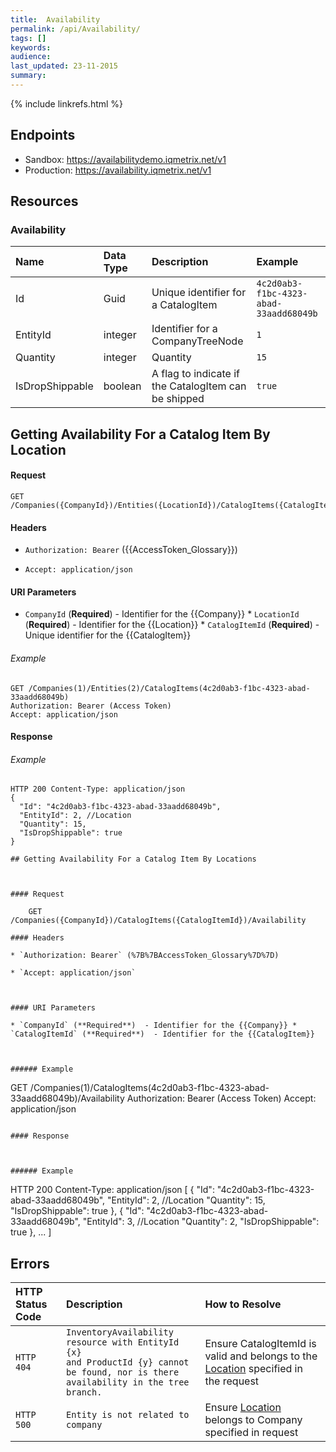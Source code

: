 ```yaml
---
title:  Availability
permalink: /api/Availability/
tags: []
keywords: 
audience: 
last_updated: 23-11-2015
summary: 
---
```

{% include linkrefs.html %}



## Endpoints

* Sandbox: https://availabilitydemo.iqmetrix.net/v1
* Production: https://availability.iqmetrix.net/v1

## Resources

### Availability

| Name | Data Type | Description | Example |
|:-----|:----------|:------------|:--------|
| Id | Guid | Unique identifier for a CatalogItem | `4c2d0ab3-f1bc-4323-abad-33aadd68049b` |
| EntityId | integer | Identifier for a CompanyTreeNode | `1` |
| Quantity | integer | Quantity | `15` |
| IsDropShippable | boolean | A flag to indicate if the CatalogItem can be shipped | `true` |




## Getting Availability For a Catalog Item By Location



#### Request

    GET /Companies({CompanyId})/Entities({LocationId})/CatalogItems({CatalogItemId})

#### Headers

* `Authorization: Bearer` ({{AccessToken_Glossary}})

* `Accept: application/json`



#### URI Parameters

* `CompanyId` (**Required**)  - Identifier for the {{Company}} * `LocationId` (**Required**)  - Identifier for the {{Location}} * `CatalogItemId` (**Required**)  - Unique identifier for the {{CatalogItem}} 



###### Example

```
GET /Companies(1)/Entities(2)/CatalogItems(4c2d0ab3-f1bc-4323-abad-33aadd68049b)
Authorization: Bearer (Access Token)
Accept: application/json

```

#### Response



###### Example

```
HTTP 200 Content-Type: application/json
{
  "Id": "4c2d0ab3-f1bc-4323-abad-33aadd68049b",
  "EntityId": 2, //Location
  "Quantity": 15,
  "IsDropShippable": true
}

## Getting Availability For a Catalog Item By Locations



#### Request

    GET /Companies({CompanyId})/CatalogItems({CatalogItemId})/Availability

#### Headers

* `Authorization: Bearer` (%7B%7BAccessToken_Glossary%7D%7D)

* `Accept: application/json`



#### URI Parameters

* `CompanyId` (**Required**)  - Identifier for the {{Company}} * `CatalogItemId` (**Required**)  - Identifier for the {{CatalogItem}} 



###### Example

```
GET /Companies(1)/CatalogItems(4c2d0ab3-f1bc-4323-abad-33aadd68049b)/Availability
Authorization: Bearer (Access Token)
Accept: application/json

```

#### Response



###### Example

```
HTTP 200 Content-Type: application/json
[
  {
    "Id": "4c2d0ab3-f1bc-4323-abad-33aadd68049b",
    "EntityId": 2, //Location
    "Quantity": 15,
    "IsDropShippable": true
  },
  {
    "Id": "4c2d0ab3-f1bc-4323-abad-33aadd68049b",
    "EntityId": 3, //Location
    "Quantity": 2,
    "IsDropShippable": true
  },
  ...
]


## Errors

| HTTP Status Code | Description | How to Resolve |
|:-----------------|:------------|:---------------|
| `HTTP 404` | `InventoryAvailability resource with EntityId {x}` <br/> `and ProductId {y} cannot be found, nor is there`<br> `availability in the tree branch.` | Ensure CatalogItemId is valid and belongs to the [Location](/api/company-tree/#location) specified in the request |
| `HTTP 500` | `Entity is not related to company` | Ensure [Location](/api/company-tree/#location) belongs to Company specified in request |  
